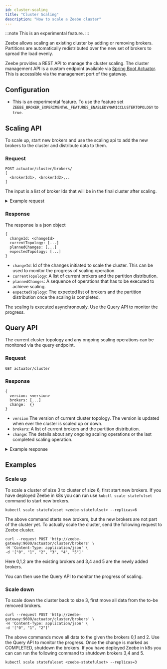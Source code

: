 ```yaml
---
id: cluster-scaling
title: "Cluster Scaling"
description: "How to scale a Zeebe cluster"
---
```


:::note
This is an experimental feature.
:::

Zeebe allows scaling an existing cluster by adding or removing brokers. Partitions are automatically redistributed over the new set of brokers to spread the load evenly.

Zeebe provides a REST API to manage the cluster scaling. The cluster management API is a custom endpoint available via [Spring Boot Actuator](https://docs.spring.io/spring-boot/docs/3.1.x/reference/htmlsingle/#actuator.endpoints). This is accessible via the management port of the gateway.

## Configuration

- This is an experimental feature. To use the feature set `ZEEBE_BROKER_EXPERIMENTAL_FEATURES_ENABLEDYNAMICCLUSTERTOPOLOGY` to `true`.

## Scaling API

To scale up, start new brokers and use the scaling api to add the new brokers to the cluster and distribute data to them.

### Request

```
POST actuator/cluster/brokers/
[
  <brokerId1>, <brokerId2>,..
]
```

The input is a list of broker Ids that will be in the final cluster after scaling.

<details>
  <summary>Example request</summary>

```
curl --request POST 'http://localhost:9600/actuator/cluster/brokers' \
-H 'Content-Type: application/json' \
-d '["0", "1", "2", "3"]'
```

</details>

### Response

The response is a json object

```
{
  changeId: <changeId>
  currentTopology: [...]
  plannedChanges: [...]
  expectedTopology: [...]
}
```

- `changeId`: Id of the changes initiated to scale the cluster. This can be used to monitor the progress of scaling operation.
- `currentTopology`: A list of current brokers and the partition distribution.
- `plannedChanges`: A sequence of operations that has to be executed to achieve scaling.
- `expectedToplogy`: The expected list of brokers and the partition distribution once the scaling is completed.

The scaling is executed asynchronously. Use the Query API to monitor the progress.

## Query API

The current cluster topology and any ongoing scaling operations can be monitored via the query endpoint.

### Request

```
GET actuator/cluster
```

### Response

```
{
  version: <version>
  brokers: [...]
  change:  {}
}
```

- `version` The version of current cluster topology. The version is updated when ever the cluster is scaled up or down.
- `brokers`: A list of current brokers and the partition distribution.
- `change`: The details about any ongoing scaling operations or the last completed scaling operation.

<details>
  <summary>Example response</summary>

```
{
  "version": 2,
  "brokers": [
    {
      "id": 1,
      "state": "ACTIVE",
      "version": 4,
      "lastUpdatedAt": "2023-11-03T16:57:16.479167471Z",
      "partitions": [
        {
          "id": 1,
          "state": "ACTIVE",
          "priority": 2
        },
        ...
      ]
    },
    ...
  ],
  "change": {
    "id": 2,
    "status": "IN_PROGRESS",
    "completed": [
         {
        "operation": "BROKER_ADD",
        "brokerId": 4,
        "completedAt": "2023-11-03T16:53:09Z"
      },
      {
        "operation": "PARTITION_JOIN",
        "brokerId": 4,
        "partitionId": 5,
        "priority": 3,
        "completedAt": "2023-11-03T16:53:41Z"
      },
      ...
    ],
    "pending": [
      {
        "operation": "PARTITION_JOIN",
        "brokerId": 3,
        "partitionId": 3,
        "priority": 2
      },
      ...
    ]
  }
}

```

</details>

## Examples

### Scale up

To scale a cluster of size 3 to cluster of size 6, first start new brokers. If you have deployed Zeebe in k8s you can run use `kubctl scale statefulset` command to start new brokers.

```
kubectl scale statefuleset <zeebe-statefulset> --replicas=6
```

The above command starts new brokers, but the new brokers are not part of the cluster yet. To actually scale the cluster, send the following request to Zeebe cluster.

```
curl --request POST 'http://zeebe-gateway:9600/actuator/cluster/brokers' \
-H 'Content-Type: application/json' \
-d '["0", "1", "2", "3", "4", "5"]'
```

Here 0,1,2 are the existing brokers and 3,4 and 5 are the newly added brokers.

You can then use the Query API to monitor the progress of scaling.

### Scale down

To scale down the cluster back to size 3, first move all data from the to-be removed brokers.

```
curl --request POST 'http://zeebe-gateway:9600/actuator/cluster/brokers' \
-H 'Content-Type: application/json' \
-d '["0", "1", "2"]'
```

The above commands move all data to the given the brokers 0,1 and 2. Use the Query API to monitor the progress. Once the change is marked as COMPLETED, shutdown the brokers. If you have deployed Zeebe in k8s you can can run the following command to shutdown brokers 3,4 and 5.

```
kubectl scale statefuleset <zeebe-statefulset> --replicas=3
```
